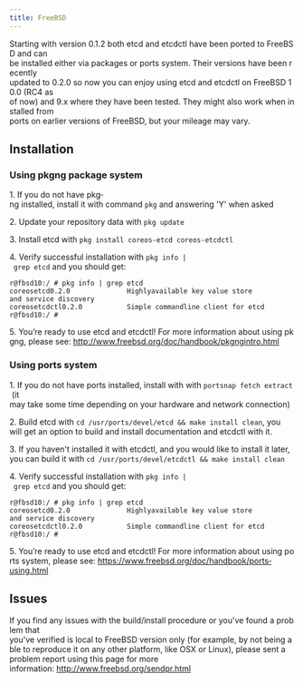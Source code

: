 ```yaml
---
title: FreeBSD
---
```


Starting with version 0.1.2 both etcd and etcdctl have been ported to FreeBSD and can
be installed either via packages or ports system. Their versions have been recently
updated to 0.2.0 so now you can enjoy using etcd and etcdctl on FreeBSD 10.0 (RC4 as
of now) and 9.x where they have been tested. They might also work when installed from
ports on earlier versions of FreeBSD, but your mileage may vary.

## Installation

### Using pkgng package system

1. If you do not have pkg­ng installed, install it with command `pkg` and answering 'Y'
when asked

2. Update your repository data with `pkg update`

3. Install etcd with `pkg install coreos-etcd coreos-etcdctl`

4. Verify successful installation with `pkg info | grep etcd` and you should get:

```
r@fbsd­10:/ # pkg info | grep etcd
coreos­etcd­0.2.0              Highly­available key value store and service discovery
coreos­etcdctl­0.2.0           Simple commandline client for etcd
r@fbsd­10:/ #
```

5. You’re ready to use etcd and etcdctl! For more information about using pkgng, please
see: http://www.freebsd.org/doc/handbook/pkgng­intro.html
 
### Using ports system

1. If you do not have ports installed, install with with `portsnap fetch extract` (it
may take some time depending on your hardware and network connection)

2. Build etcd with `cd /usr/ports/devel/etcd && make install clean`, you
will get an option to build and install documentation and etcdctl with it.

3. If you haven't installed it with etcdctl, and you would like to install it later, you can build it
with `cd /usr/ports/devel/etcdctl && make install clean`

4. Verify successful installation with `pkg info | grep etcd` and you should get:
 

```
r@fbsd­10:/ # pkg info | grep etcd
coreos­etcd­0.2.0              Highly­available key value store and service discovery
coreos­etcdctl­0.2.0           Simple commandline client for etcd
r@fbsd­10:/ #
```

5. You’re ready to use etcd and etcdctl! For more information about using ports system,
please see: https://www.freebsd.org/doc/handbook/ports­using.html

## Issues

If you find any issues with the build/install procedure or you've found a problem that
you've verified is local to FreeBSD version only (for example, by not being able to
reproduce it on any other platform, like OSX or Linux), please sent a
problem report using this page for more
information: http://www.freebsd.org/send­pr.html

